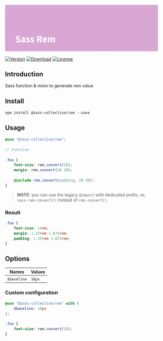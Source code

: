 ![Sass Rem](.github/banner.png)

[![Version](https://flat.badgen.net/npm/v/@sass-collective/rem)](https://www.npmjs.com/package/@sass-collective/rem)
[![Download](https://flat.badgen.net/npm/dt/@sass-collective/rem)](https://www.npmjs.com/package/@sass-collective/rem)
[![License](https://flat.badgen.net/npm/license/@sass-collective/rem)](https://www.npmjs.com/package/@sass-collective/rem)

## Introduction

Sass function & mixin to generate rem value.

## Install

    npm install @sass-collective/rem --save

## Usage

```scss
@use "@sass-collective/rem";

// Function

.foo {
    font-size: rem.convert(16);
    margin: rem.convert(20 30);

    @include rem.convert(padding, 20 30);
}
```

> **NOTE:** you can use the legacy `@import` with dedicated prefix, ex. `sass-rem-convert()` instead of `rem.convert()`.

### Result

```css
.foo {
    font-size: 1rem;
    margin: 1.25rem 1.875rem;
    padding: 1.25rem 1.875rem;
}
```

## Options

| Names          | Values    |
| -------------- | --------- |
| `$baseline`    | `16px`    |

### Custom configuration

```scss
@use "@sass-collective/rem" with (
    $baseline: 10px
);

.foo {
    font-size: rem.convert(16);
}
```
